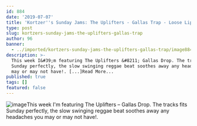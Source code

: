 ```yaml
---
id: 884
date: '2019-07-07'
title: 'Kortzer''s Sunday Jams: The Uplifters - Gallas Trap - Loose Lips'
type: post
slug: kortzers-sunday-jams-the-uplifters-gallas-trap
author: 96
banner:
  - ../imported/kortzers-sunday-jams-the-uplifters-gallas-trap/image884.jpeg
description: >-
  This week I&#39;m featuring The Uplifters &#8211; Gallas Drop. The tracks fits
  Sunday perfectly, the slow swinging reggae beat soothes away any headaches you
  may or may not have!. [...]Read More...
published: true
tags: []
featured: false
---
```

![image](../../imported/kortzers-sunday-jams-the-uplifters-gallas-trap/image884.jpeg)This week I'm featuring The Uplifters – Gallas Drop. The tracks fits Sunday perfectly, the slow swinging reggae beat soothes away any headaches you may or may not have!.